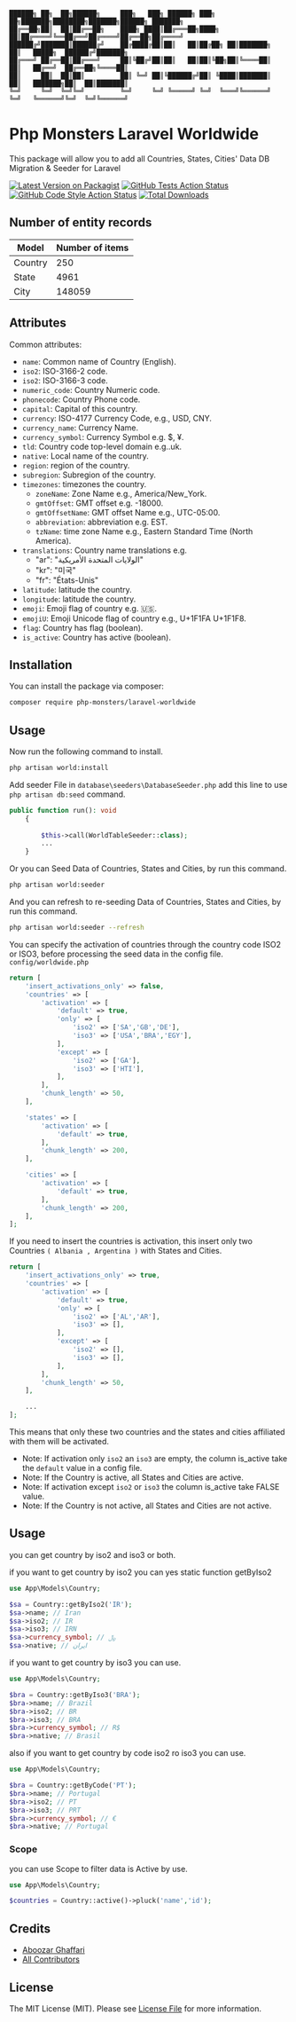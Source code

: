 ```
██████╗ ██╗  ██╗██████╗     ███╗   ███╗ ██████╗ ███╗   ██╗███████╗████████╗███████╗██████╗ ███████╗
██╔══██╗██║  ██║██╔══██╗    ████╗ ████║██╔═══██╗████╗  ██║██╔════╝╚══██╔══╝██╔════╝██╔══██╗██╔════╝
██████╔╝███████║██████╔╝    ██╔████╔██║██║   ██║██╔██╗ ██║███████╗   ██║   █████╗  ██████╔╝███████╗
██╔═══╝ ██╔══██║██╔═══╝     ██║╚██╔╝██║██║   ██║██║╚██╗██║╚════██║   ██║   ██╔══╝  ██╔══██╗╚════██║
██║     ██║  ██║██║         ██║ ╚═╝ ██║╚██████╔╝██║ ╚████║███████║   ██║   ███████╗██║  ██║███████║
╚═╝     ╚═╝  ╚═╝╚═╝         ╚═╝     ╚═╝ ╚═════╝ ╚═╝  ╚═══╝╚══════╝   ╚═╝   ╚══════╝╚═╝  ╚═╝╚══════╝
```
# Php Monsters Laravel Worldwide
This package will allow you to add all Countries, States, Cities' Data DB Migration & Seeder for Laravel

[![Latest Version on Packagist](https://img.shields.io/packagist/v/php-monsters/laravel-worldwide.svg?style=flat-square)](https://packagist.org/packages/php-monsters/laravel-worldwide)
[![GitHub Tests Action Status](https://img.shields.io/github/actions/workflow/status/php-monsters/laravel-worldwide/run-tests.yml?branch=main&label=tests&style=flat-square)](https://github.com/php-monsters/laravel-worldwide/actions?query=workflow%3Arun-tests+branch%3Amain)
[![GitHub Code Style Action Status](https://img.shields.io/github/actions/workflow/status/php-monsters/laravel-worldwide/fix-php-code-style-issues.yml?branch=main&label=code%20style&style=flat-square)](https://github.com/php-monsters/laravel-worldwide/actions?query=workflow%3A"Fix+PHP+code+style+issues"+branch%3Amain)
[![Total Downloads](https://img.shields.io/packagist/dt/php-monsters/laravel-worldwide.svg?style=flat-square)](https://packagist.org/packages/php-monsters/laravel-worldwide)


## Number of entity records
| Model   | Number of items |
|---------|-----------------|
| Country | 250             |
| State   | 4961            |
| City    | 148059          |


## Attributes

Common attributes:

- `name`: Common name of Country (English).
- `iso2`: ISO-3166-2 code.
- `iso2`: ISO-3166-3 code.
- `numeric_code`: Country Numeric code.
- `phonecode`: Country Phone code.
- `capital`: Capital of this country.
- `currency`: ISO-4177 Currency Code, e.g., USD, CNY.
- `currency_name`: Currency Name.
- `currency_symbol`: Currency Symbol e.g. $, ¥.
- `tld`: Country code top-level domain e.g..uk.
- `native`: Local name of the country.
- `region`: region of the country.
- `subregion`: Subregion of the country.
- `timezones`: timezones the country.
    - `zoneName`: Zone Name e.g., America/New_York.
    - `gmtOffset`: GMT offset e.g. -18000.
    - `gmtOffsetName`: GMT offset Name e.g., UTC-05:00.
    - `abbreviation`: abbreviation e.g. EST.
    - `tzName`: time zone Name e.g., Eastern Standard Time (North America).
- `translations`: Country name translations e.g.
    - "ar": "الولايات المتحدة الأمريكية"
    - "kr": "미국"
    - "fr": "États-Unis"
- `latitude`: latitude the country.
- `longitude`: latitude the country.
- `emoji`: Emoji flag of country e.g. 🇺🇸.
- `emojiU`: Emoji Unicode flag of country e.g., U+1F1FA U+1F1F8.
- `flag`: Country has flag (boolean).
- `is_active`: Country has active (boolean).


## Installation

You can install the package via composer:

```bash
composer require php-monsters/laravel-worldwide
```

## Usage
Now run the following command to install.
```bash
php artisan world:install
```

Add seeder File in `database\seeders\DatabaseSeeder.php` add this line to use `php artisan db:seed` command.
```php
public function run(): void
    {
    
        $this->call(WorldTableSeeder::class);
        ...
    }
```

Or you can Seed Data of Countries, States and Cities, by run this command.
```bash
php artisan world:seeder
```

And you can refresh to re-seeding Data of Countries, States and Cities, by run this command.
```bash
php artisan world:seeder --refresh
```

You can specify the activation of countries through the country code ISO2 or ISO3,
before processing the seed data in the config file. `config/worldwide.php`
```php
return [
    'insert_activations_only' => false,
    'countries' => [
        'activation' => [
            'default' => true,
            'only' => [
                'iso2' => ['SA','GB','DE'],
                'iso3' => ['USA','BRA','EGY'],
            ],
            'except' => [
                'iso2' => ['GA'],
                'iso3' => ['HTI'],
            ],
        ],
        'chunk_length' => 50,
    ],

    'states' => [
        'activation' => [
            'default' => true,
        ],
        'chunk_length' => 200,
    ],

    'cities' => [
        'activation' => [
            'default' => true,
        ],
        'chunk_length' => 200,
    ],
];
```
If you need to insert the countries is activation, this insert only two Countries `( Albania , Argentina )` with States and Cities.
```php
return [
    'insert_activations_only' => true,
    'countries' => [
        'activation' => [
            'default' => true,
            'only' => [
                'iso2' => ['AL','AR'],
                'iso3' => [],
            ],
            'except' => [
                'iso2' => [],
                'iso3' => [],
            ],
        ],
        'chunk_length' => 50,
    ],

    ...
];
```


This means that only these two countries and the states and cities affiliated with them will be activated.
+ Note: If activation only `iso2` an `iso3` are empty, the column is_active take the `default` value in a config file.
+ Note: If the Country is active, all States and Cities are active.
+ Note: If activation except `iso2` or `iso3` the column is_active take FALSE value.
+ Note: If the Country is not active, all States and Cities are not active.


## Usage

you can get country by iso2 and iso3 or both.

if you want to get country by iso2 you can yes static function getByIso2
```php
use App\Models\Country;

$sa = Country::getByIso2('IR');
$sa->name; // Iran
$sa->iso2; // IR
$sa->iso3; // IRN
$sa->currency_symbol; // ﷼
$sa->native; // ایران
```

if you want to get country by iso3 you can use.
```php
use App\Models\Country;

$bra = Country::getByIso3('BRA');
$bra->name; // Brazil
$bra->iso2; // BR
$bra->iso3; // BRA
$bra->currency_symbol; // R$
$bra->native; // Brasil
```
also if you want to get country by code iso2 ro iso3 you can use.
```php
use App\Models\Country;

$bra = Country::getByCode('PT');
$bra->name; // Portugal
$bra->iso2; // PT
$bra->iso3; // PRT
$bra->currency_symbol; // €
$bra->native; // Portugal
```

### Scope
you can use Scope to filter data is Active by use.

```php
use App\Models\Country;

$countries = Country::active()->pluck('name','id');
```

## Credits

- [Aboozar Ghaffari](https://github.com/samuraee)
- [All Contributors](../../contributors)

## License

The MIT License (MIT). Please see [License File](LICENSE.md) for more information.
